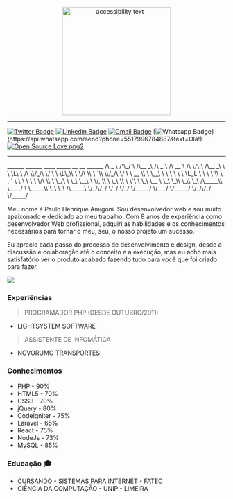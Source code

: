 



<p align="center">
  <img src="http://amigoni.com.br/octocatme.png" width="250" alt="accessibility text">
</p>


<p align="center">
   <hr/>
</p>


<p align="center">
   
[![Twitter Badge](https://img.shields.io/badge/-@pauloamigoni-1ca0f1?style=flat-square&labelColor=1ca0f1&logo=twitter&logoColor=white&link=https://twitter.com/pauloamigoni)](https://twitter.com/pauloamigoni) [![Linkedin Badge](https://img.shields.io/badge/-PauloAmigoni-blue?style=flat-square&logo=Linkedin&logoColor=white&link=https://www.linkedin.com/in/paulo-henrique-amigoni-a7076732/)](https://www.linkedin.com/in/paulo-henrique-amigoni-a7076732/) [![Gmail Badge](https://img.shields.io/badge/-paulo.amigoni@gmail.com-c14438?style=flat-square&logo=Gmail&logoColor=white&link=mailto:paulo.amigoni@gmail.com)](mailto:paulo.amigoni@gmail.com) [![Whatsapp Badge](https://img.shields.io/badge/-Whatsapp-4CA143?style=flat-square&labelColor=4CA143&logo=whatsapp&logoColor=white&link=https://api.whatsapp.com/send?phone=5519992250066&text=Olá!)](https://api.whatsapp.com/send?phone=5517996784887&text=Olá!)  [![Open Source Love png2](https://badges.frapsoft.com/os/v2/open-source.png?v=103)](https://github.com/ellerbrock/open-source-badges/)

</p>

<p align="center">
   <hr/>
</p>

<p>
 ______             ______   ____     _____    __  __   ______     
/\  _  \   /'\_/`\ /\__  _\ /\  _`\  /\  __`\ /\ \/\ \ /\__  _\    
\ \ \L\ \ /\      \\/_/\ \/ \ \ \L\_\\ \ \/\ \\ \ `\\ \\/_/\ \/    
 \ \  __ \\ \ \__\ \  \ \ \  \ \ \L_L \ \ \ \ \\ \ , ` \  \ \ \    
  \ \ \/\ \\ \ \_/\ \  \_\ \__\ \ \/, \\ \ \_\ \\ \ \`\ \  \_\ \__ 
   \ \_\ \_\\ \_\\ \_\ /\_____\\ \____/ \ \_____\\ \_\ \_\ /\_____\
    \/_/\/_/ \/_/ \/_/ \/_____/ \/___/   \/_____/ \/_/\/_/ \/_____/
 </p> 
  

Meu nome é Paulo Henrique Amigoni. Sou desenvolvedor web e sou muito apaixonado e dedicado ao meu trabalho. Com 8 anos de experiência como desenvolvedor Web profissional, adquiri as habilidades e os conhecimentos necessários para tornar o meu, seu, o nosso projeto um sucesso.

Eu aprecio cada passo do processo de desenvolvimento e design, desde a discussão e colaboração até o conceito e a execução, mas eu acho mais satisfatório ver o produto acabado fazendo tudo para você que foi criado para fazer.

<p align="left">
   <img src="http://img.shields.io/static/v1?label=WEB&message=DEVELOPER&color=RED&style=for-the-badge"/>
</p>


### Experiências
> PROGRAMADOR PHP (DESDE OUTUBRO/2011)
- LIGHTSYSTEM SOFTWARE

> ASSISTENTE DE INFOMÁTICA
- NOVORUMO TRANSPORTES



### Conhecimentos
- PHP - 90%
- HTML5 - 70%
- CSS3 - 70%
- jQuery - 80%
- CodeIgniter - 75%
- Laravel - 65%
- React - 75%
- NodeJs - 73% 
- MySQL - 85%

### Educação  :mortar_board:
- CURSANDO - SISTEMAS PARA INTERNET - FATEC 
- CIÊNCIA DA COMPUTAÇÃO - UNIP - LIMEIRA


